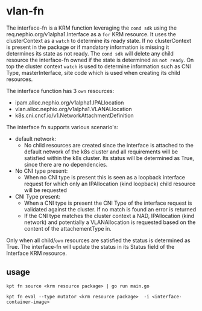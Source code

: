 # vlan-fn

The interface-fn is a KRM function leveraging the `cond sdk` using the req.nephio.org/v1alpha1.Interface as a `for` KRM resource.
It uses the clusterContext as a `watch` to determine its ready state. If no clusterContext is present in the package or if mandatory information is missing it determines its state as not ready. The `cond sdk` will delete any child resource the interface-fn owned if the state is determined as `not ready`. On top the cluster context `watch` is used to determine information such as CNI Type, masterInterface, site code which is used when creating its child resources.

The interface function has 3 `own` resources:
- ipam.alloc.nephio.org/v1alpha1.IPALlocation
- vlan.alloc.nephio.org/v1alpha1.VLANALlocation
- k8s.cni.cncf.io/v1.NetworkAttachmentDefinition

The interface fn supports various scenario's:
- default network:
    - No child resources are created since the interface is attached to the default network of the k8s cluster and all requirements will be satisfied within the k8s cluster. Its status will be determined as True, since there are no dependencies.
- No CNI type present:
    - When no CNI type is present this is seen as a loopback interface request for which only an IPAllocation (kind loopback) child resource will be requested
- CNI Type present:
    - When a CNI type is present the CNI Type of the interface request is validated against the cluster. If no match is found an error is returned
    - If the CNI type matches the cluster context a NAD, IPAllocation (kind network) and potentially a VLANAllocation is requested based on the content of the attachementType in.

Only when all child/`own` resources are satisfied the status is determined as True. The interface-fn will update the status in its Status field of the Interface KRM resource.

## usage

```
kpt fn source <krm resource package> | go run main.go 
```

```
kpt fn eval --type mutator <krm resource package>  -i <interface-container-image> 